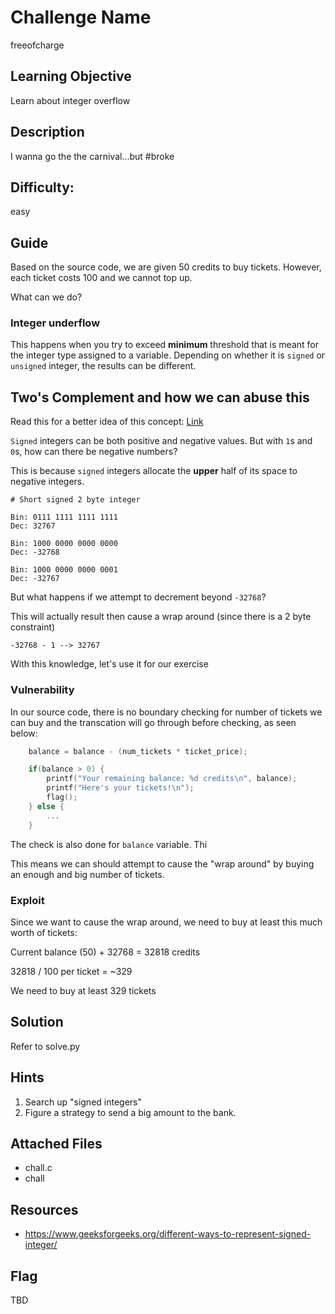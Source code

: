 # Challenge Name
freeofcharge

## Learning Objective
Learn about integer overflow

## Description 
I wanna go the the carnival...but #broke

## Difficulty:
easy

## Guide
Based on the source code, we are given 50 credits to buy tickets. However, each ticket costs 100 and we cannot top up.

What can we do?

### Integer underflow
This happens when you try to exceed **minimum** threshold that is meant for the integer type assigned to a variable. Depending on whether it is `signed` or `unsigned` integer, the results can be different.


## Two's Complement and how we can abuse this
Read this for a better idea of this concept: [Link](https://www.cs.cornell.edu/~tomf/notes/cps104/twoscomp.html)

`Signed` integers can be both positive and negative values. But with `1`s and `0`s, how can there be negative numbers?

This is because `signed` integers allocate the **upper** half of its space to negative integers.

```shell
# Short signed 2 byte integer

Bin: 0111 1111 1111 1111
Dec: 32767

Bin: 1000 0000 0000 0000
Dec: -32768

Bin: 1000 0000 0000 0001
Dec: -32767
```

But what happens if we attempt to decrement beyond `-32768`? 

This will actually result then cause a wrap around (since there is a 2 byte constraint)

```shell 
-32768 - 1 --> 32767
```

With this knowledge, let's use it for our exercise


### Vulnerability
In our source code, there is no boundary checking for number of tickets we can buy and the transcation will go through before checking, as seen below: 

```c
    balance = balance - (num_tickets * ticket_price);

    if(balance > 0) {
        printf("Your remaining balance: %d credits\n", balance);
        printf("Here's your tickets!\n");
        flag();
    } else {
        ...
    }
```

The check is also done for `balance` variable. Thi

This means we can should attempt to cause the "wrap around" by buying an enough and big number of tickets.


### Exploit
Since we want to cause the wrap around, we need to buy at least this much worth of tickets:

Current balance (50) + 32768 = 32818 credits

32818 / 100 per ticket = ~329

We need to buy at least 329 tickets

## Solution
Refer to solve.py

## Hints
1. Search up "signed integers"
2. Figure a strategy to send a big amount to the bank.

## Attached Files
- chall.c
- chall

## Resources
- https://www.geeksforgeeks.org/different-ways-to-represent-signed-integer/

## Flag
TBD